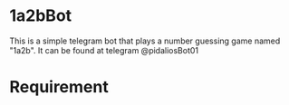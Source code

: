 # 1a2bBot
This is a simple telegram bot that plays a number guessing game named "1a2b". It can be found at telegram @pidaliosBot01
# Requirement
